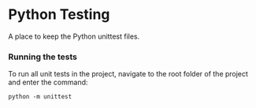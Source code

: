 # Python Testing

A place to keep the Python unittest files.

### Running the tests

To run all unit tests in the project, navigate to the root folder of the project and enter the command:

`python -m unittest`
